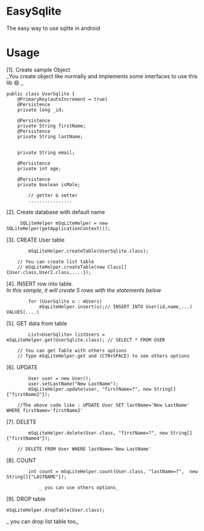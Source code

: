 # EasySqlite
The easy way to use sqlite in android



# **Usage**


 [1].  Create sample Object <br>
       _You create object like normally and implements some interfaces to use this lib :smile: _
   
```
public class UserSqlite {
	@PrimaryKey(autoIncrement = true)
	@Persistence
	private long _id;
	
	@Persistence
	private String firstName;
	@Persistence
	private String lastName;
	
	
	private String email; 
	
	@Persistence
	private int age;
	
	@Persistence
	private boolean isMale;

        // getter & setter 
        ................

```
 [2].  Create database with default name
```
     SQLiteHelper mSqLiteHelper = new SQLiteHelper(getApplicationContext());
```

 [3].   CREATE User table
```
		mSqLiteHelper.createTable(UserSqlite.class);
```
		// You can create list table
		// mSqLiteHelper.createTable(new Class[]{User.class,User2.class,....});

 [4].        INSERT row into table.<br>
                _In this sample, it will create 5 rows with the statements below_
		
```
		for (UserSqlite u : mUsers)
			mSqLiteHelper.insert(u);// INSERT INTO User(id,name,...) VALUES(....)
```
  [5].   GET data from table 
```
		List<UserSqlite> listUsers = mSqLiteHelper.get(UserSqlite.class); // SELECT * FROM USER
```
		// You can get Table with others options 
		// Type mSqLiteHelper.get and (CTR+SPACE) to see others options

  [6].  UPDATE 
```
		User user = new User();
		user.setLastName("New LastName");
		mSqLiteHelper.update(user, "firstName=?", new String[]{"firstName2"}); 
```
		//The above code like : UPDATE User SET lastName='New LastName' WHERE firstName='firstName2'
 [7].   DELETE 
```
		mSqLiteHelper.delete(User.class, "firstName=?", new String[]{"firstName4"});
```
		// DELETE FROM User WHERE lastName='New LastName'

 [8]. COUNT 
```
		int count = mSqLiteHelper.count(User.class, "lastName=?",  new String[]{"LASTNAME"});
```
                _ you can use others options_
 [9].  DROP table
```		
mSqLiteHelper.dropTable(User.class);
```
 _ you can drop list table too_
